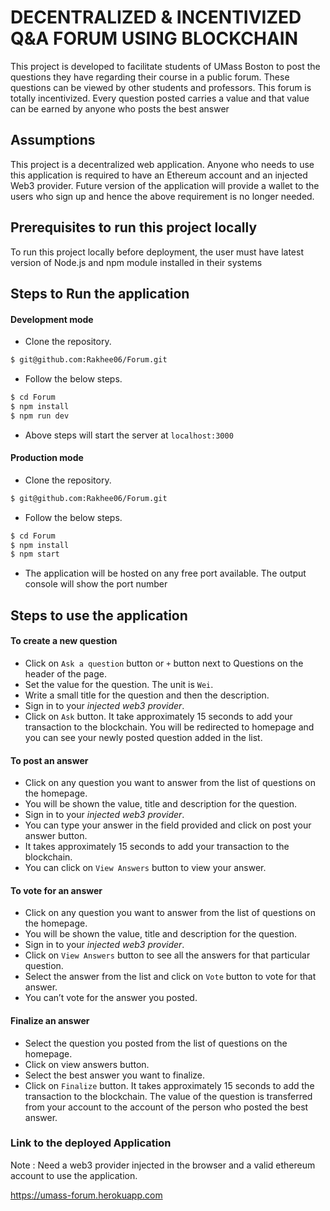 # DECENTRALIZED & INCENTIVIZED Q&A FORUM USING BLOCKCHAIN

This project is developed to facilitate students of UMass Boston to post the questions they have regarding their course in a public forum. These questions can be viewed by other students and professors. This forum is totally incentivized. Every question posted carries a value and that value can be earned by anyone who posts the best answer


## Assumptions
This project is a decentralized web application. Anyone who needs to use this application is required to have an Ethereum account and an injected Web3 provider. Future version of the application will provide a wallet to the users who sign up and hence the above requirement is no longer needed.

## Prerequisites to run this project locally
To run this project locally before deployment, the user must have latest version of Node.js and npm module installed in their systems

## Steps to Run the application
#### Development mode
* Clone the repository.
```sh
$ git@github.com:Rakhee06/Forum.git
```
* Follow the below steps.
```sh
$ cd Forum
$ npm install
$ npm run dev
```
* Above steps will start the server at `localhost:3000`

#### Production mode
* Clone the repository.
```sh
$ git@github.com:Rakhee06/Forum.git
```
* Follow the below steps.
```sh
$ cd Forum
$ npm install
$ npm start
```
* The application will be hosted on any free port available. The output console will show the port number


## Steps to use the application
#### To create a new question
* Click on `Ask a question` button or `+` button next to Questions on the header of the page.
* Set the value for the question. The unit is `Wei`.
* Write a small title for the question and then the description. 
* Sign in to your *injected web3 provider*. 
* Click on `Ask` button. It take approximately 15 seconds to add your transaction to the blockchain. You will be redirected to homepage and you can see your newly posted question added in the list.

#### To post an answer 
* Click on any question you want to answer from the list of questions on the homepage. 
* You will be shown the value, title and description for the question. 
* Sign in to your *injected web3 provider*. 
* You can type your answer in the field provided and click on post your answer button.
* It takes approximately 15 seconds to add your transaction to the blockchain.
* You can click on `View Answers` button to view your answer. 
#### To vote for an answer 
* Click on any question you want to answer from the list of questions on the homepage. 
* You will be shown the value, title and description for the question. 
* Sign in to your *injected web3 provider*. 
* Click on `View Answers` button to see all the answers for that particular question. 
* Select the answer from the list and click on `Vote` button to vote for that answer. 
* You can’t vote for the answer you posted. 
#### Finalize an answer 
* Select the question you posted from the list of questions on the homepage. 
* Click on view answers button. 
* Select the best answer you want to finalize. 
* Click on `Finalize` button. It takes approximately 15 seconds to add the transaction to the blockchain. The value of the question is transferred from your account to the account of the person who posted the best answer.

### Link to the deployed Application
Note : Need a web3 provider injected in the browser and a valid ethereum account to use the application.

https://umass-forum.herokuapp.com

